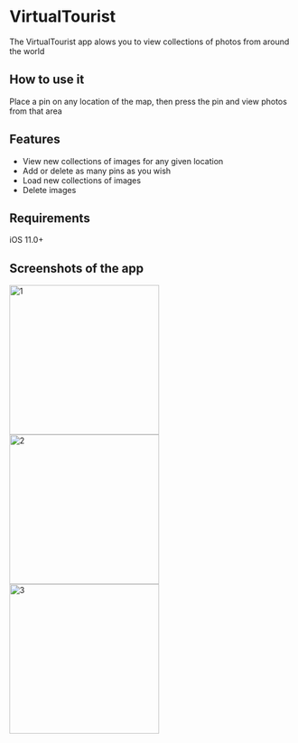 # VirtualTourist

The VirtualTourist app alows you to view collections of photos from around the world

## How to use it

Place a pin on any location of the map, then press the pin and view photos from that area

## Features

<ul>
  <li>View new collections of images for any given location</li>
  <li>Add or delete as many pins as you wish</li>
  <li>Load new collections of images</li>
  <li>Delete images</li>
</ul>
 
## Requirements
iOS 11.0+

## Screenshots of the app

<img width="265" alt="1" src="https://user-images.githubusercontent.com/25470293/41185071-b1b5f9ec-6b52-11e8-9310-dbd41e36c894.png"> <img width="265" alt="2" src="https://user-images.githubusercontent.com/25470293/41185072-b1c4d00c-6b52-11e8-9d48-e552416248e8.png"> <img width="265" alt="3" src="https://user-images.githubusercontent.com/25470293/41185073-b1d3082a-6b52-11e8-9610-87db9427defb.png">
